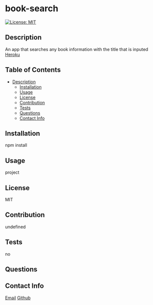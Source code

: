 

  # book-search
 [![License: MIT](https://img.shields.io/badge/License-MIT-yellow.svg)](https://opensource.org/licenses/MIT)

 ## Description
An app that searches any book information with the title that is inputed
[Heroku](https://intense-castle-42946-a7e78c86ac9f.herokuapp.com/)
    
## Table of Contents
 - [Description](#descrition)
    - [Installation](#installation)
    - [Usage](#usage)
    - [License](#license)
    - [Contribution](#contriubtion)
    - [Tests](#tests)
    - [Questions](#questions)
    - [Contact Info](#contact)
    
## Installation
 npm install
 
 
 ## Usage
 project
    
## License
MIT
    
 ## Contribution
 undefined
    
## Tests
 no
    
 ## Questions
    
    
  ## Contact Info
 [Email](jomill0723@outlook.com)
 [Github](https://github.com/jotex)
    